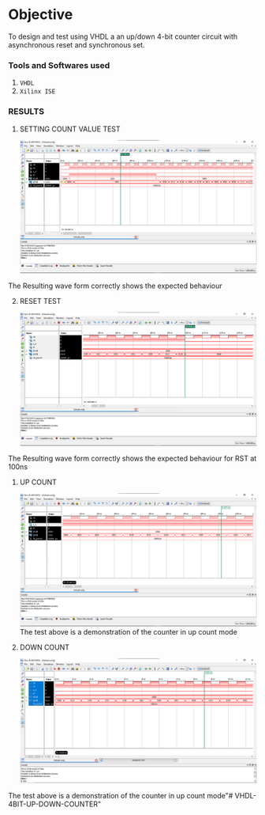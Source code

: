 # Objective
To design and test using VHDL a an up/down 4-bit counter circuit with asynchronous reset and synchronous set.

### Tools and Softwares used
1. `VHDL`
2. `Xilinx ISE`

### RESULTS
1. SETTING COUNT VALUE TEST

    ![SETTING_COUNT_VALUE_TEST](/1001LOAD.png)

The Resulting wave form correctly shows the expected behaviour

2. RESET TEST

    ![RESET_TEST](/RST.png)

The Resulting wave form correctly shows the expected behaviour for RST at 100ns

1. UP COUNT

    ![UP_COUNT_TEST](/UP.png)
The test above is a demonstration of the counter in up count mode

1. DOWN COUNT

    ![DOWN_COUNT_TEST](/DOWN.png)

The test above is a demonstration of the counter in up count mode"# VHDL-4BIT-UP-DOWN-COUNTER" 
